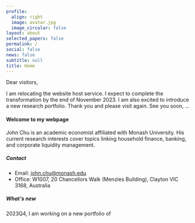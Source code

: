```yaml
---
profile:
  align: right
  image: avatar.jpg
  image_circular: false
layout: about
selected_papers: false
permalink: /
social: false
news: false
subtitle: null
title: Home
---
```

Dear visitors, 

I am relocating the website host service. I expect to complete the transformation by the end of November 2023. I am also excited to introduce a new research portfolio. Thank you and please visit again. See you soon, ...



#### W﻿elcome to my webpage

John Chu is an academic economist affiliated with Monash University. His current research interests cover topics linking household finance, banking, and corporate liquidity management. 

##### Contact

* Email: <a href="mailto:john.chu@monash.edu">john.chu@monash.edu</a>
* Office: W1007, 20 Chancellors Walk (Menzies Building), Clayton VIC 3168, Australia

##### W﻿hat's new

2023Q4, I am working on a new portfolio of 

<br/>
